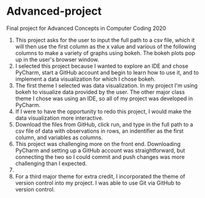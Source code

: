 # Advanced-project
Final project for Advanced Concepts in Computer Coding 2020

1. This project asks for the user to input the full path to a csv file, which it will then use the first column as the x value and various of the following columns to make a variety of graphs using bokeh. The bokeh plots pop up in the user's browser window.
2. I selected this project because I wanted to explore an IDE and chose PyCharm, start a GitHub account and begin to learn how to use it, and to implement a data visualization for which I chose bokeh.
3. The first theme I selected was data visualization. In my project I'm using bokeh to visualize data provided by the user. The other major class theme I chose was using an IDE, so all of my project was developed in PyCharm.
4. If I were to have the opportunity to redo this project, I would make the data visualization more interactive.
5. Download the files from GitHub, click run, and type in the full path to a csv file of data with observations in rows, an indentifier as the first column, and variables as columns.
6. This project was challenging more on the front end. Downloading PyCharm and setting up a GitHub account was straightforward, but connecting the two so I could commit and push changes was more challenging than I expected.
7. 
8. For a third major theme for extra credit, I incorporated the theme of version control into my project. I was able to use Git via GitHub to version control. 